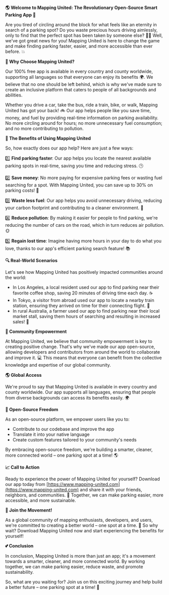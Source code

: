**🌎 Welcome to Mapping United: The Revolutionary Open-Source Smart Parking App 🚗**

Are you tired of circling around the block for what feels like an eternity in search of a parking spot? Do you waste precious hours driving aimlessly, only to find that the perfect spot has been taken by someone else? 🤦‍♂️ Well, we've got great news for you! Mapping United is here to change the game and make finding parking faster, easier, and more accessible than ever before. 💥

**💬 Why Choose Mapping United?**

Our 100% free app is available in every country and county worldwide, supporting all languages so that everyone can enjoy its benefits 🌍. We believe that no one should be left behind, which is why we've made sure to create an inclusive platform that caters to people of all backgrounds and abilities.

Whether you drive a car, take the bus, ride a train, bike, or walk, Mapping United has got your back! 🚲 Our app helps people like you save time, money, and fuel by providing real-time information on parking availability. No more circling around for hours; no more unnecessary fuel consumption; and no more contributing to pollution.

**💸 The Benefits of Using Mapping United**

So, how exactly does our app help? Here are just a few ways:

1️⃣ **Find parking faster**: Our app helps you locate the nearest available parking spots in real-time, saving you time and reducing stress. 🕒

2️⃣ **Save money**: No more paying for expensive parking fees or wasting fuel searching for a spot. With Mapping United, you can save up to 30% on parking costs! 💸

3️⃣ **Waste less fuel**: Our app helps you avoid unnecessary driving, reducing your carbon footprint and contributing to a cleaner environment. 🌿

4️⃣ **Reduce pollution**: By making it easier for people to find parking, we're reducing the number of cars on the road, which in turn reduces air pollution. 🌞

5️⃣ **Regain lost time**: Imagine having more hours in your day to do what you love, thanks to our app's efficient parking search feature! 📚

**🔍 Real-World Scenarios**

Let's see how Mapping United has positively impacted communities around the world:

* In Los Angeles, a local resident used our app to find parking near their favorite coffee shop, saving 20 minutes of driving time each day. ☕️
* In Tokyo, a visitor from abroad used our app to locate a nearby train station, ensuring they arrived on time for their connecting flight. 🚂
* In rural Australia, a farmer used our app to find parking near their local market stall, saving them hours of searching and resulting in increased sales! 🌾

**🌟 Community Empowerment**

At Mapping United, we believe that community empowerment is key to creating positive change. That's why we've made our app open-source, allowing developers and contributors from around the world to collaborate and improve it. 💻 This means that everyone can benefit from the collective knowledge and expertise of our global community.

**🌎 Global Access**

We're proud to say that Mapping United is available in every country and county worldwide. Our app supports all languages, ensuring that people from diverse backgrounds can access its benefits easily. 🌍

**💬 Open-Source Freedom**

As an open-source platform, we empower users like you to:

* Contribute to our codebase and improve the app
* Translate it into your native language
* Create custom features tailored to your community's needs

By embracing open-source freedom, we're building a smarter, cleaner, more connected world – one parking spot at a time! 🌎

**📈 Call to Action**

Ready to experience the power of Mapping United for yourself? Download our app today from [https://www.mapping-united.com](https://www.mapping-united.com) and share it with your friends, neighbors, and communities. 💬 Together, we can make parking easier, more accessible, and more sustainable.

**👏 Join the Movement!**

As a global community of mapping enthusiasts, developers, and users, we're committed to creating a better world – one spot at a time. 🌟 So why wait? Download Mapping United now and start experiencing the benefits for yourself!

**💕 Conclusion**

In conclusion, Mapping United is more than just an app; it's a movement towards a smarter, cleaner, and more connected world. By working together, we can make parking easier, reduce waste, and promote sustainability.

So, what are you waiting for? Join us on this exciting journey and help build a better future – one parking spot at a time! 🚀